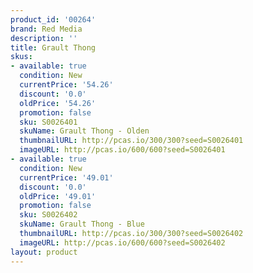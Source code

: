 ```yaml
---
product_id: '00264'
brand: Red Media
description: ''
title: Grault Thong
skus:
- available: true
  condition: New
  currentPrice: '54.26'
  discount: '0.0'
  oldPrice: '54.26'
  promotion: false
  sku: S0026401
  skuName: Grault Thong - Olden
  thumbnailURL: http://pcas.io/300/300?seed=S0026401
  imageURL: http://pcas.io/600/600?seed=S0026401
- available: true
  condition: New
  currentPrice: '49.01'
  discount: '0.0'
  oldPrice: '49.01'
  promotion: false
  sku: S0026402
  skuName: Grault Thong - Blue
  thumbnailURL: http://pcas.io/300/300?seed=S0026402
  imageURL: http://pcas.io/600/600?seed=S0026402
layout: product
---
```

